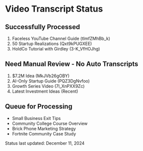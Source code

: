 # Video Transcript Status

## Successfully Processed
1. Faceless YouTube Channel Guide (tImfZMhBb_k)
2. 50 Startup Realizations (Qxt9kPUGXEE)
3. HoldCo Tutorial with Girdley (3-K_VfHOJhg)

## Need Manual Review - No Auto Transcripts
1. $7.2M Idea (MkJVb26gOBY)
2. AI-Only Startup Guide (PQZ3DgNvfoo) 
3. Growth Series Video (7l_XnPXX9Zc)
4. Latest Investment Ideas (Recent)

## Queue for Processing
- Small Business Exit Tips
- Community College Course Overview
- Brick Phone Marketing Strategy
- Fortnite Community Case Study

Status last updated: December 11, 2024